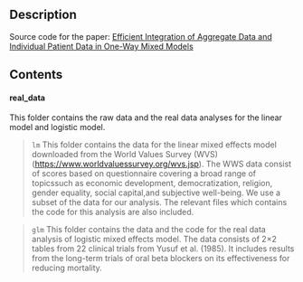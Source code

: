 ## Description
Source code for the paper:
[Efficient Integration of Aggregate Data and Individual Patient Data in One-Way Mixed Models]()

## Contents

#### real_data

This folder contains the raw data and the real data analyses for the linear model and logistic model.

>`lm`
This folder contains the data for the linear mixed effects model downloaded from the World Values Survey (WVS) (https://www.worldvaluessurvey.org/wvs.jsp). The WWS data consist of scores based on questionnaire covering a broad range of topicssuch as economic development, democratization, religion, gender equality, social capital,and subjective well-being. We use a subset of the data for our analysis. The relevant files which contains the code for this analysis are also included.

>`glm`
This folder contains the data and the code for the real data analysis of logistic mixed effects model. The  data consists of 2×2 tables from 22 clinical trials from Yusuf et al. (1985). It includes results from the long-term  trials  of  oral  beta  blockers  on  its  effectiveness  for  reducing  mortality. 

